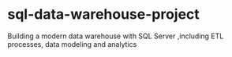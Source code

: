 # sql-data-warehouse-project
Building a modern data warehouse with SQL Server ,including ETL processes, data modeling and analytics

